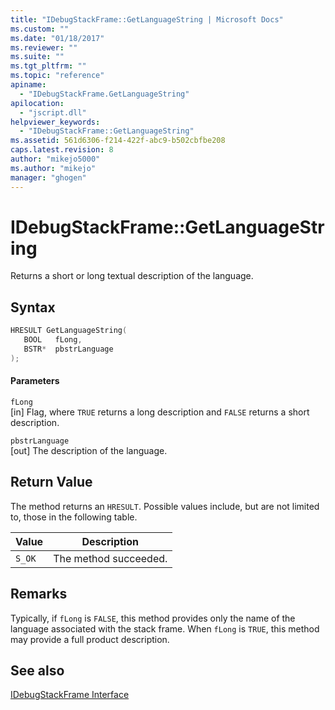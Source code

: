 ```yaml
---
title: "IDebugStackFrame::GetLanguageString | Microsoft Docs"
ms.custom: ""
ms.date: "01/18/2017"
ms.reviewer: ""
ms.suite: ""
ms.tgt_pltfrm: ""
ms.topic: "reference"
apiname: 
  - "IDebugStackFrame.GetLanguageString"
apilocation: 
  - "jscript.dll"
helpviewer_keywords: 
  - "IDebugStackFrame::GetLanguageString"
ms.assetid: 561d6306-f214-422f-abc9-b502cbfbe208
caps.latest.revision: 8
author: "mikejo5000"
ms.author: "mikejo"
manager: "ghogen"
---
```

# IDebugStackFrame::GetLanguageString
Returns a short or long textual description of the language.  
  
## Syntax  
  
```cpp
HRESULT GetLanguageString(  
   BOOL   fLong,  
   BSTR*  pbstrLanguage  
);  
```  
  
#### Parameters  
 `fLong`  
 [in] Flag, where `TRUE` returns a long description and `FALSE` returns a short description.  
  
 `pbstrLanguage`  
 [out] The description of the language.  
  
## Return Value  
 The method returns an `HRESULT`. Possible values include, but are not limited to, those in the following table.  
  
|Value|Description|  
|-----------|-----------------|  
|`S_OK`|The method succeeded.|  
  
## Remarks  
 Typically, if `fLong` is `FALSE`, this method provides only the name of the language associated with the stack frame. When `fLong` is `TRUE`, this method may provide a full product description.  
  
## See also  
 [IDebugStackFrame Interface](../../winscript/reference/idebugstackframe-interface.md)